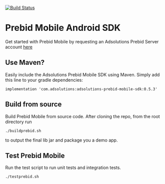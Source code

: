 [![Build Status](https://api.travis-ci.org/prebid/prebid-mobile-android.svg?branch=master)](https://travis-ci.org/prebid/prebid-mobile-android)

# Prebid Mobile Android SDK

Get started with Prebid Mobile by requesting an Adsolutions Prebid Server account [here](https://www.adsolutions.com)

## Use Maven?

Easily include the Adsolutions Prebid Mobile SDK using Maven. Simply add this line to your gradle dependencies:

```
implementation 'com.adsolutions:adsolutions-prebid-mobile-sdk:0.5.3'
```


## Build from source

Build Prebid Mobile from source code. After cloning the repo, from the root directory run

```
./buildprebid.sh
```

to output the final lib jar and package you a demo app.


## Test Prebid Mobile

Run the test script to run unit tests and integration tests.

```
./testprebid.sh
```
